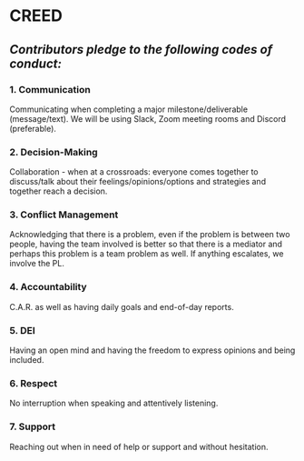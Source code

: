 # CREED

## *Contributors pledge to the following codes of conduct:*

### 1. Communication

Communicating when completing a major milestone/deliverable (message/text). We will be using Slack, Zoom meeting rooms and Discord (preferable).

### 2. Decision-Making

Collaboration - when at a crossroads: everyone comes together to discuss/talk about their feelings/opinions/options and strategies and together reach a decision.

### 3. Conflict Management

Acknowledging that there is a problem, even if the problem is between two people, having the team involved is better so that there is a mediator and perhaps this problem is a team problem as well. If anything escalates, we involve the PL.

### 4. Accountability

C.A.R. as well as having daily goals and end-of-day reports.

### 5. DEI

Having an open mind and having the freedom to express opinions and being included.

### 6. Respect

No interruption when speaking and attentively listening.

### 7. Support

Reaching out when in need of help or support and without hesitation.
